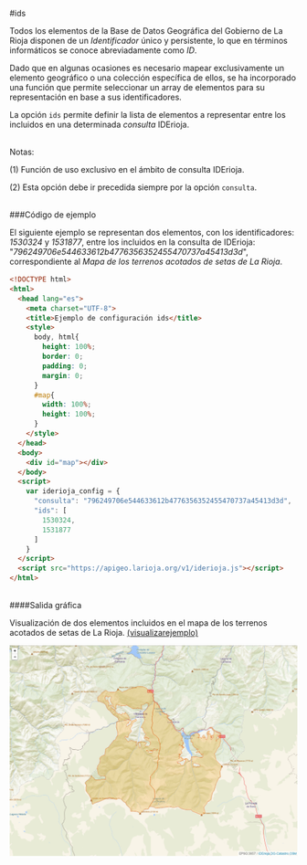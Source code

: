 #ids
</br>

Todos los elementos de la Base de Datos Geográfica del Gobierno de La Rioja disponen de un *Identificador* único y persistente, lo que en términos informáticos se conoce abreviadamente como *ID*.

Dado que en algunas ocasiones es necesario mapear exclusivamente un elemento geográfico o una colección específica de ellos, se ha incorporado una función que permite seleccionar un array de elementos para su representación en base a sus identificadores.

La opción `ids` permite definir la lista de elementos a representar entre los incluidos en una determinada *consulta* IDErioja.

</br>Notas:

(1) Función de uso exclusivo en el ámbito de consulta IDErioja.

(2) Esta opción debe ir precedida siempre por la opción `consulta`.

</br>
###Código de ejemplo
</br>

El siguiente ejemplo se representan dos elementos, con los identificadores: *1530324* y *1531877*, entre los incluidos en la consulta de IDErioja: "*796249706e544633612b4776356352455470737a45413d3d*", correspondiente al *Mapa de los terrenos acotados de setas de La Rioja*.

```html
<!DOCTYPE html>
<html>
  <head lang="es">
    <meta charset="UTF-8">
    <title>Ejemplo de configuración ids</title>
    <style>
      body, html{
        height: 100%;
        border: 0;
        padding: 0;
        margin: 0;
      }
      #map{
        width: 100%;
        height: 100%;
      }
    </style>
  </head>
  <body>
    <div id="map"></div>
  </body>
  <script>
    var iderioja_config = {
      "consulta": "796249706e544633612b4776356352455470737a45413d3d",   // Terrenos acotados de setas
      "ids": [
        1530324,
        1531877
      ]
    }
  </script>
  <script src="https://apigeo.larioja.org/v1/iderioja.js"></script>
</html>
```

</br>
####Salida gráfica
</br>

Visualización de dos elementos incluidos en el mapa de los terrenos acotados de setas de La Rioja. [(visualizarejemplo)](https://iderioja.github.io/doc_api_iderioja/ejemplo_opcion_ids)

![Dos elementos de los acotados de setas de La Rioja](/img/opciones_ids_salida_grafica.jpg "Dos elementos de los acotados de setas de La Rioja")
